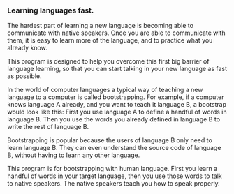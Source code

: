 ### Learning languages fast.

The hardest part of learning a new language is becoming able to communicate with native speakers. Once you are able to communicate with them, it is easy to learn more of the language, and to practice what you already know.

This program is designed to help you overcome this first big barrier of language learning, so that you can start talking in your new language as fast as possible.

In the world of computer languages a typical way of teaching a new language to a computer is called bootstrapping. For example, if a computer knows language A already, and you want to teach it language B, a bootstrap would look like this:
First you use language A to define a handful of words in language B. Then you use the words you already defined in language B to write the rest of language B.

Bootstrapping is popular because the users of language B only need to learn language B. They can even understand the source code of language B, without having to learn any other language.

This program is for bootstrapping with human language.
First you learn a handful of words in your target language, then you use those words to talk to native speakers. The native speakers teach you how to speak properly.
